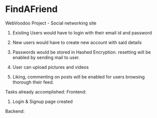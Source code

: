 # FindAFriend
WebVoodoo Project - Social networking site

1. Existing Users would have to login with their email id and password 

2. New users would have to create new account with said details 

3. Passwords would be stored in Hashed Encryption. resetting will be enabled by sending mail to user. 

4. User can upload pictures and videos

5. Liking, commenting on posts will be enabled for users browsing thorough their feed. 

Tasks already accomplished:
Frontend:
1. Login & Signup page created







Backend:
